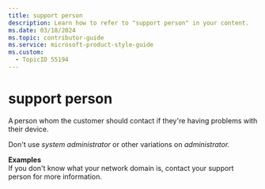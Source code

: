 ```yaml
---
title: support person
description: Learn how to refer to "support person" in your content.
ms.date: 03/18/2024
ms.topic: contributor-guide
ms.service: microsoft-product-style-guide
ms.custom:
  - TopicID 55194
---
```



# support person

A person whom the customer should contact if they're having problems with their device.  

Don't use *system administrator* or other variations on *administrator.*

**Examples**  
If you don't know what your network domain is, contact your support person for more information.

